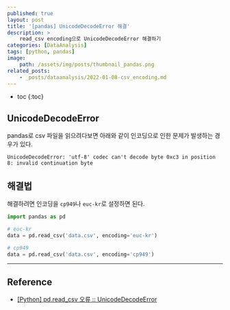 ```yaml
---
published: true
layout: post
title: '[pandas] UnicodeDecodeError 해결'
description: >
    read_csv encoding으로 UnicodeDecodeError 해결하기
categories: [DataAnalysis]
tags: [python, pandas]
image:
    path: /assets/img/posts/thumbnail_pandas.png
related_posts:
    - _posts/dataanalysis/2022-01-08-csv_encoding.md
---
```

* toc
{:toc}

## UnicodeDecodeError

pandas로 csv 파일을 읽으려다보면 아래와 같이 인코딩으로 인한 문제가 발생하는 경우가 있다.  

```
UnicodeDecodeError: 'utf-8' codec can't decode byte 0xc3 in position 8: invalid continuation byte
```

## 해결법

해결하려면 인코딩을 `cp949`나 `euc-kr`로 설정하면 된다.  

```python
import pandas as pd

# euc-kr
data = pd.read_csv('data.csv', encoding='euc-kr')

# cp949
data = pd.read_csv('data.csv', encoding='cp949')
```

---
## Reference
- [[Python] pd.read_csv 오류 :: UnicodeDecodeError](https://mizykk.tistory.com/125)
